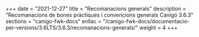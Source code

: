 +++
date        = "2021-12-27"
title       = "Recomanacions generals"
description = "Recomanacions de bones pràctiques i convencions generals Canigó 3.6.3"
sections    = "canigo-fwk-docs"
enllac		= "/canigo-fwk-docs/documentacio-per-versions/3.6LTS/3.6.3/recomanacions-generals/"
weight		= 4
+++
